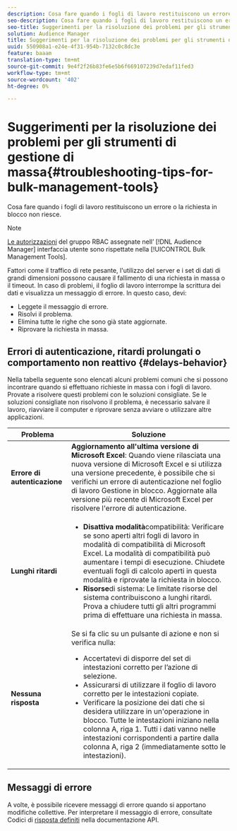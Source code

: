 ```yaml
---
description: Cosa fare quando i fogli di lavoro restituiscono un errore o la richiesta in blocco non riesce.
seo-description: Cosa fare quando i fogli di lavoro restituiscono un errore o la richiesta in blocco non riesce.
seo-title: Suggerimenti per la risoluzione dei problemi per gli strumenti di gestione di massa
solution: Audience Manager
title: Suggerimenti per la risoluzione dei problemi per gli strumenti di gestione di massa
uuid: 550908a1-e24e-4f31-954b-7132c0c8dc3e
feature: baaam
translation-type: tm+mt
source-git-commit: 9e4f2f26b83fe6e5b6f669107239d7edaf11fed3
workflow-type: tm+mt
source-wordcount: '402'
ht-degree: 0%

---
```



# Suggerimenti per la risoluzione dei problemi per gli strumenti di gestione di massa{#troubleshooting-tips-for-bulk-management-tools}

Cosa fare quando i fogli di lavoro restituiscono un errore o la richiesta in blocco non riesce.



<!-- 

<p>r_bulk_troubleshoot.xml </p>

 -->

>[!NOTE]
>
>[Le autorizzazioni](../../features/administration/administration-overview.md) del gruppo RBAC assegnate nell’ [!DNL Audience Manager] interfaccia utente sono rispettate nella [!UICONTROL Bulk Management Tools].

Fattori come il traffico di rete pesante, l&#39;utilizzo del server e i set di dati di grandi dimensioni possono causare il fallimento di una richiesta in massa o il timeout. In caso di problemi, il foglio di lavoro interrompe la scrittura dei dati e visualizza un messaggio di errore. In questo caso, devi:

* Leggete il messaggio di errore.
* Risolvi il problema.
* Elimina tutte le righe che sono già state aggiornate.
* Riprovare la richiesta in massa.

## Errori di autenticazione, ritardi prolungati o comportamento non reattivo {#delays-behavior}

Nella tabella seguente sono elencati alcuni problemi comuni che si possono incontrare quando si effettuano richieste in massa con i fogli di lavoro. Provate a risolvere questi problemi con le soluzioni consigliate. Se le soluzioni consigliate non risolvono il problema, è necessario salvare il lavoro, riavviare il computer e riprovare senza avviare o utilizzare altre applicazioni.

<table id="table_AC6FB99402214A4EAC6E709465BB67AF"> 
 <thead> 
  <tr> 
   <th colname="col1" class="entry"> Problema </th> 
   <th colname="col2" class="entry"> Soluzione </th> 
  </tr> 
 </thead>
 <tbody> 
  <tr> 
   <td colname="col1"> <b>Errore di autenticazione</b> </td> 
   <td colname="col2"> 
    <b>Aggiornamento all'ultima versione di Microsoft Excel</b>: Quando viene rilasciata una nuova versione di Microsoft Excel e si utilizza una versione precedente, è possibile che si verifichi un errore di autenticazione nel foglio di lavoro Gestione in blocco. Aggiornate alla versione più recente di Microsoft Excel per risolvere l'errore di autenticazione.
</td> 
  </tr> 
  <tr> 
   <td colname="col1"> <b>Lunghi ritardi</b> </td> 
   <td colname="col2"> 
    <ul id="ul_AA6F414024B2475AB1C0B46DC3FF0B36"> 
     <li id="li_ECC83AC39D7142519AA9A223DB8FCF23"> <b>Disattiva modalità</b>compatibilità: Verificare se sono aperti altri fogli di lavoro in modalità di compatibilità di Microsoft Excel. La modalità di compatibilità può aumentare i tempi di esecuzione. Chiudete eventuali fogli di calcolo aperti in questa modalità e riprovate la richiesta in blocco. </li> 
     <li id="li_234BFCF563234DE198884F33AB75280D"> <b>Risorse</b>di sistema: Le limitate risorse del sistema contribuiscono a lunghi ritardi. Prova a chiudere tutti gli altri programmi prima di effettuare una richiesta in massa. </li> 
    </ul> </td> 
  </tr> 
  <tr> 
   <td colname="col1"> <b>Nessuna risposta</b> </td> 
   <td colname="col2">Se si fa clic su un pulsante di azione e non si verifica nulla: 
    <ul id="ul_142E63CDD556414AB639E51734FEDBCF"> 
     <li id="li_DBB6C819603D46B5AECC9C854FDAFDF1">Accertatevi di disporre del set di intestazioni corretto per l’azione di selezione. </li> 
     <li id="li_391C9031907A4085BDAD42054960045C">Assicurarsi di utilizzare il foglio di lavoro corretto per le intestazioni copiate. </li> 
     <li id="li_76A7241989204933858621FAAB5C3408">Verificare la posizione dei dati che si desidera utilizzare in un'operazione in blocco. Tutte le intestazioni iniziano nella colonna A, riga 1. Tutti i dati vanno nelle intestazioni corrispondenti a partire dalla colonna A, riga 2 (immediatamente sotto le intestazioni). </li> 
    </ul> </td> 
  </tr> 
 </tbody> 
</table>

## Messaggi di errore

A volte, è possibile ricevere messaggi di errore quando si apportano modifiche collettive. Per interpretare il messaggio di errore, consultate Codici di [risposta definiti](/help/using/api/rest-api-main/aam-api-getting-started.md) nella documentazione API.

